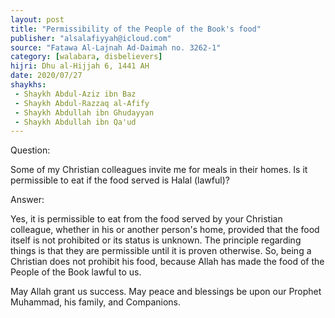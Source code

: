 ```yaml
---
layout: post
title: "Permissibility of the People of the Book's food"
publisher: "alsalafiyyah@icloud.com"
source: "Fatawa Al-Lajnah Ad-Daimah no. 3262-1"
category: [walabara, disbelievers]
hijri: Dhu al-Hijjah 6, 1441 AH
date: 2020/07/27
shaykhs: 
 - Shaykh Abdul-Aziz ibn Baz
 - Shaykh Abdul-Razzaq al-Afify
 - Shaykh Abdullah ibn Ghudayyan
 - Shaykh Abdullah ibn Qa'ud
---
```


Question: 
 
Some of my Christian colleagues invite me for meals in their homes. Is it permissible to eat if the food served is Halal (lawful)?

Answer:

Yes, it is permissible to eat from the food served by your Christian colleague, whether in his or another person's home, provided that the food itself is not prohibited or its status is unknown. The principle regarding things is that they are permissible until it is proven otherwise. So, being a Christian does not prohibit his food, because Allah has made the food of the People of the Book lawful to us.

May Allah grant us success. May peace and blessings be upon our Prophet Muhammad, his family, and Companions.

